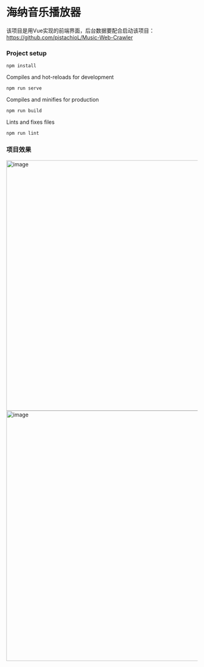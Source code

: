 # 海纳音乐播放器
该项目是用Vue实现的前端界面，后台数据要配合启动该项目：https://github.com/pistachioL/Music-Web-Crawler


### Project setup
```
npm install
```

Compiles and hot-reloads for development
```
npm run serve
```

Compiles and minifies for production
```
npm run build
```

Lints and fixes files
```
npm run lint
```


### 项目效果
<img width="657" alt="image" src="https://user-images.githubusercontent.com/35989937/173794812-f1a49b8f-0cef-418e-87b6-7ebf053ec720.png">

<img width="657" alt="image" src="https://user-images.githubusercontent.com/35989937/173794445-e94dbeb8-9090-46c6-bc95-c1bada28cb56.png">
